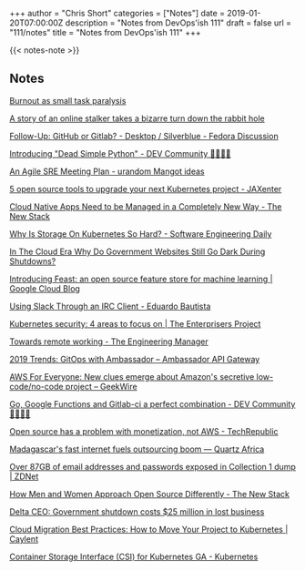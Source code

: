 +++
author = "Chris Short"
categories = ["Notes"]
date = 2019-01-20T07:00:00Z
description = "Notes from DevOps'ish 111"
draft = false
url = "111/notes"
title = "Notes from DevOps'ish 111"
+++

{{< notes-note >}}

## Notes

[Burnout as small task paralysis](https://funnelfiasco.com/blog/2019/01/14/burnout-as-small-task-paralysis/)

[A story of an online stalker takes a bizarre turn down the rabbit hole](https://mashable.com/article/chloe-condon-tee-medlin-twitter-harassment-tech/#BIbEGt4fPZqw)

[Follow-Up: GitHub or Gitlab? - Desktop / Silverblue - Fedora Discussion](https://discussion.fedoraproject.org/t/follow-up-github-or-gitlab/933)

[Introducing "Dead Simple Python" - DEV Community 👩‍💻👨‍💻](https://dev.to/codemouse92/introducing-dead-simple-python-563o)

[An Agile SRE Meeting Plan - urandom Mangot ideas](https://tech.mangot.com/blog/2019/01/09/an-agile-sre-meeting-plan/)

[5 open source tools to upgrade your next Kubernetes project - JAXenter](https://jaxenter.com/5-kubernetes-open-source-tools-154333.html)

[Cloud Native Apps Need to be Managed in a Completely New Way - The New Stack](https://thenewstack.io/cloud-native-apps-need-to-be-managed-in-a-completely-new-way/)

[Why Is Storage On Kubernetes So Hard? - Software Engineering Daily](https://softwareengineeringdaily.com/2019/01/11/why-is-storage-on-kubernetes-is-so-hard/)

[In The Cloud Era Why Do Government Websites Still Go Dark During Shutdowns?](https://www.forbes.com/sites/kalevleetaru/2019/01/13/in-the-cloud-era-why-do-government-websites-still-go-dark-during-shutdowns/#433400eb2d71)

[Introducing Feast: an open source feature store for machine learning | Google Cloud Blog](https://cloud.google.com/blog/products/ai-machine-learning/introducing-feast-an-open-source-feature-store-for-machine-learning)

[Using Slack Through an IRC Client - Eduardo Bautista](https://www.eduardobautista.com/slack-through-irc/)

[Kubernetes security: 4 areas to focus on | The Enterprisers Project](https://enterprisersproject.com/article/2019/1/kubernetes-security-4-areas-focus)

[Towards remote working - The Engineering Manager](http://theengineeringmanager.com/growth/towards-remote-working/)

[2019 Trends: GitOps with Ambassador – Ambassador API Gateway](https://blog.getambassador.io/2019-trends-gitops-with-ambassador-cc823308a1d3)

[AWS For Everyone: New clues emerge about Amazon's secretive low-code/no-code project – GeekWire](https://www.geekwire.com/2019/aws-everyone-new-clues-emerge-amazons-secretive-low-code-no-code-project/)

[Go, Google Functions and Gitlab-ci a perfect combination - DEV Community 👩‍💻👨‍💻](https://dev.to/renatosuero/go-google-functions-and-gitlab-ci-a-perfect-combination-4lao)

[Open source has a problem with monetization, not AWS - TechRepublic](https://www.techrepublic.com/article/open-source-has-a-problem-with-monetization-not-aws/)

[Madagascar's fast internet fuels outsourcing boom — Quartz Africa](https://qz.com/africa/1519409/madagascars-fast-internet-fuels-outsourcing-boom/)

[Over 87GB of email addresses and passwords exposed in Collection 1 dump | ZDNet](https://www.zdnet.com/article/over-87gb-of-email-address-and-passwords-exposed-in-collection-1-dump/)

[How Men and Women Approach Open Source Differently - The New Stack](https://thenewstack.io/how-men-and-women-approach-open-source-differently/)

[Delta CEO: Government shutdown costs $25 million in lost business](https://www.usatoday.com/story/travel/flights/2019/01/15/delta-ceo-government-shutdown-costs-25-million-lost-business/2576031002/)

[Cloud Migration Best Practices: How to Move Your Project to Kubernetes | Caylent](https://caylent.com/cloud-migration-best-practices/)

[Container Storage Interface (CSI) for Kubernetes GA - Kubernetes](https://kubernetes.io/blog/2019/01/15/container-storage-interface-ga/)

